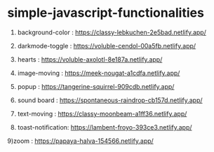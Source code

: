 # simple-javascript-functionalities


1) background-color : https://classy-lebkuchen-2e5bad.netlify.app/

2) darkmode-toggle :  https://voluble-cendol-00a5fb.netlify.app/

3)  hearts         :  https://voluble-axolotl-8e187a.netlify.app/

4) image-moving    :  https://meek-nougat-a1cdfa.netlify.app/

5) popup           : https://tangerine-squirrel-909cdb.netlify.app/

6) sound board     :  https://spontaneous-raindrop-cb157d.netlify.app/

7) text-moving      :  https://classy-moonbeam-a1ff36.netlify.app/

8) toast-notification:  https://lambent-froyo-393ce3.netlify.app/

9)zoom              :  https://papaya-halva-154566.netlify.app/
